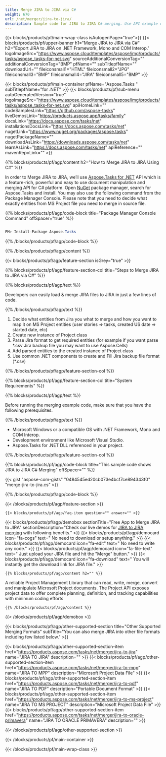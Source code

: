 ```yaml
---
title: Merge JIRA to JIRA via C# 
weight: 670
url: /net/merger/jira-to-jira/ 
description: Sample code for JIRA to JIRA C# merging. Use API example code for batch JIRA files to JIRA merging within VB.NET, Asp.NET or any .NET based application.
---
```


{{< blocks/products/pf/main-wrap-class isAutogenPage="true">}}
{{< blocks/products/pf/upper-banner h1="Merge JIRA to JIRA via C#" h2="Export JIRA to JIRA on .NET Framework, Mono and COM Interop." logoImageSrc="https://www.aspose.cloud/templates/aspose/img/products/tasks/aspose_tasks-for-net.svg" sourceAdditionalConversionTag="" additionalConversionTag="BMP" pfName="" subTitlepfName="" downloadUrl="" fileiconsmall1="HTML" fileiconsmall2="JPG" fileiconsmall3="BMP" fileiconsmall4="JIRA" fileiconsmall5="BMP" >}}

{{< blocks/products/pf/main-container pfName="Aspose.Tasks " subTitlepfName="for .NET" >}}
{{< blocks/products/pf/sub-menu autoGeneratedVersion="true" logoImageSrc="https://www.aspose.cloud/templates/aspose/img/products/tasks/aspose_tasks-for-net.svg" apiHomeLink="" codeSamplesLink="https://github.com/aspose-tasks" liveDemosLink="https://products.aspose.app/tasks/family" docsLink="https://docs.aspose.com/tasks/net" installationsDocsLink="https://docs.aspose.com/tasks/net" nugetLink="https://www.nuget.org/packages/aspose.tasks" nugetPackageName="" downloadAsLink="https://downloads.aspose.com/tasks/net" learnAsLink="https://docs.aspose.com/tasks/net" apiReference="" mavenRepoLink="" >}}

{{% blocks/products/pf/agp/content h2="How to Merge JIRA to JIRA Using C#" %}}

 In order to Merge JIRA to JIRA, we’ll use
 [Aspose.Tasks for .NET](https://products.aspose.com/tasks/net) 
 API which is a feature-rich, powerful and easy to use document manipulation and merging API for C# platform. Open
 [NuGet](https://www.nuget.org/packages/aspose.tasks) 
 package manager, search for
 Aspose.Tasks and install. You may also use the following command from the Package Manager Console. Please note that you need to decide what exactly entities from MS Project file you need to merge in source file.

{{% blocks/products/pf/agp/code-block title="Package Manager Console Command" offSpacer="true" %}}

```cs

PM> Install-Package Aspose.Tasks

```

{{% /blocks/products/pf/agp/code-block %}}

{{% /blocks/products/pf/agp/content %}}

{{< blocks/products/pf/agp/feature-section isGrey="true" >}}

{{% blocks/products/pf/agp/feature-section-col title="Steps to Merge JIRA to JIRA via C#" %}}

{{% blocks/products/pf/agp/text %}}

 Developers can easily load & merge JIRA files to JIRA in just a few lines of code.

{{% /blocks/products/pf/agp/text %}}

1.  Decide what entities from Jira you what to merge and how you want to map it on MS Project entities (user stories => tasks, created US date => started date, etc)
1.  Create new instance of Project class 
1.  Parse Jira format to get required entities (for example if you want parse *.csv Jira backup file you may want to use Aspose.Cells) 
1.  Add parsed entities to the created instance of Project class
1.  Use common .NET components to create and Fill Jira backup file format (*.csv)

{{% /blocks/products/pf/agp/feature-section-col %}}

{{% blocks/products/pf/agp/feature-section-col title="System Requirements" %}}

{{% blocks/products/pf/agp/text %}}

 Before running the merging example code, make sure that you have the following prerequisites.

{{% /blocks/products/pf/agp/text %}}

-  Microsoft Windows or a compatible OS with .NET Framework, Mono and COM Interop.
-  Development environment like Microsoft Visual Studio.
-  Aspose.Tasks for .NET DLL referenced in your project.

{{% /blocks/products/pf/agp/feature-section-col %}}

{{% blocks/products/pf/agp/code-block title="This sample code shows JIRA to JIRA C# Merging" offSpacer="" %}}

{{< gist "aspose-com-gists" "0484545ed20cb073e4bcf7ce894343f0" "merge-jira-to-jira.cs" >}}

{{% /blocks/products/pf/agp/code-block %}}

{{< /blocks/products/pf/agp/feature-section >}}

    {{< blocks/products/pf/agp/faq-item question="" answer="" >}}
 

<!-- aboutfile Starts -->

{{< blocks/products/pf/agp/demobox sectionTitle="Free App to Merge JIRA to JIRA" sectionDescription="Check our live demos for [JIRA to JIRA merging](https://products.aspose.app/tasks/merger/jira-to-jira) with following benefits." >}}
        {{< blocks/products/pf/agp/democard icon="fa-cogs" text=" No need to download or setup anything." >}}
        {{< blocks/products/pf/agp/democard icon="fa-edit" text=" No need to write any code." >}}
        {{< blocks/products/pf/agp/democard icon="fa-file-text" text=" Just upload your JIRA file and hit the \"Merge\" button." >}}
        {{< blocks/products/pf/agp/democard icon="fa-download" text=" You will instantly get the download link for JIRA file." >}}

    {{% blocks/products/pf/agp/content h2="" %}}

 A reliable Project Management Library that can read, write, merge, convert and manipulate Microsoft Project documents. The Project API exposes project data to offer complete planning, definition, and tracking capabilities with minimum coding efforts



    {{% /blocks/products/pf/agp/content %}}

{{< /blocks/products/pf/agp/demobox >}}

<!-- aboutfile Ends -->

{{< blocks/products/pf/agp/other-supported-section title="Other Supported Merging Formats" subTitle="You can also merge JIRA into other file formats including few listed below." >}}

{{< blocks/products/pf/agp/other-supported-section-item href="https://products.aspose.com/tasks/net/merger/jira-to-jira" name="JIRA TO JIRA" description="" >}}
{{< blocks/products/pf/agp/other-supported-section-item href="https://products.aspose.com/tasks/net/merger/jira-to-mpp" name="JIRA TO MPP" description="Microsoft Project Data File" >}}
{{< blocks/products/pf/agp/other-supported-section-item href="https://products.aspose.com/tasks/net/merger/jira-to-pdf" name="JIRA TO PDF" description="Portable Document Format" >}}
{{< blocks/products/pf/agp/other-supported-section-item href="https://products.aspose.com/tasks/net/merger/jira-to-ms-project" name="JIRA TO MS PROJECT" description="Microsoft Project Data File" >}}
{{< blocks/products/pf/agp/other-supported-section-item href="https://products.aspose.com/tasks/net/merger/jira-to-oracle-primavera" name="JIRA TO ORACLE PRIMAVERA" description="" >}}

{{< /blocks/products/pf/agp/other-supported-section >}}

{{< /blocks/products/pf/main-container >}}
    
{{< /blocks/products/pf/main-wrap-class >}}